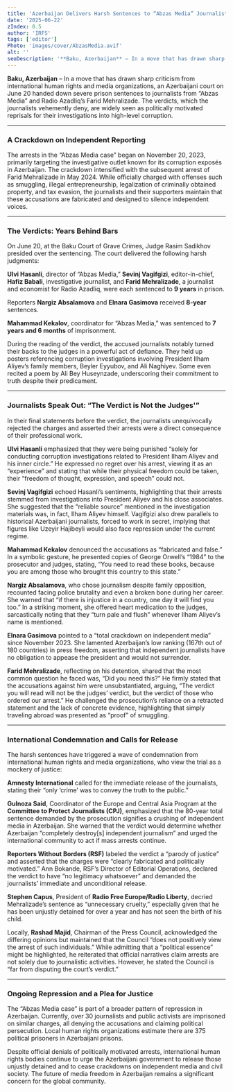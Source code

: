```yaml
---
title: 'Azerbaijan Delivers Harsh Sentences to “Abzas Media” Journalists and Farid Mehralizade Amidst International Outcry'
date: '2025-06-22'
zIndex: 0.5
author: 'IRFS'
tags: ['editor']
Photo: 'images/cover/AbzasMedia.avif'
alt: ''
seoDescription: '**Baku, Azerbaijan** – In a move that has drawn sharp criticism from international human rights and media organizations, an Azerbaijani court on June 20 handed down severe prison sentences to journalists from “Abzas Media” and Radio Azadliq’s Farid Mehralizade. The verdicts, which the journalists vehemently deny, are widely seen as politically motivated reprisals for their investigations into high-level corruption.'
---
```

**Baku, Azerbaijan** – In a move that has drawn sharp criticism from international human rights and media organizations, an Azerbaijani court on June 20 handed down severe prison sentences to journalists from “Abzas Media” and Radio Azadliq’s Farid Mehralizade. The verdicts, which the journalists vehemently deny, are widely seen as politically motivated reprisals for their investigations into high-level corruption.

---

### A Crackdown on Independent Reporting

The arrests in the “Abzas Media case” began on November 20, 2023, primarily targeting the investigative outlet known for its corruption exposés in Azerbaijan. The crackdown intensified with the subsequent arrest of Farid Mehralizade in May 2024. While officially charged with offenses such as smuggling, illegal entrepreneurship, legalization of criminally obtained property, and tax evasion, the journalists and their supporters maintain that these accusations are fabricated and designed to silence independent voices.

---

### The Verdicts: Years Behind Bars

On June 20, at the Baku Court of Grave Crimes, Judge Rasim Sadikhov presided over the sentencing. The court delivered the following harsh judgments:

**Ulvi Hasanli**, director of “Abzas Media,” **Sevinj Vagifgizi**, editor-in-chief, **Hafiz Babali**, investigative journalist, and **Farid Mehralizade**, a journalist and economist for Radio Azadliq, were each sentenced to **9 years** in prison.

Reporters **Nargiz Absalamova** and **Elnara Gasimova** received **8-year** sentences.

**Mahammad Kekalov**, coordinator for “Abzas Media,” was sentenced to **7 years and 6 months** of imprisonment.

During the reading of the verdict, the accused journalists notably turned their backs to the judges in a powerful act of defiance. They held up posters referencing corruption investigations involving President Ilham Aliyev’s family members, Beyler Eyyubov, and Ali Naghiyev. Some even recited a poem by Ali Bey Huseynzade, underscoring their commitment to truth despite their predicament.

---

### Journalists Speak Out: “The Verdict is Not the Judges'”

In their final statements before the verdict, the journalists unequivocally rejected the charges and asserted their arrests were a direct consequence of their professional work.

**Ulvi Hasanli** emphasized that they were being punished “solely for conducting corruption investigations related to President Ilham Aliyev and his inner circle.” He expressed no regret over his arrest, viewing it as an “experience” and stating that while their physical freedom could be taken, their “freedom of thought, expression, and speech” could not.

**Sevinj Vagifgizi** echoed Hasanli’s sentiments, highlighting that their arrests stemmed from investigations into President Aliyev and his close associates. She suggested that the “reliable source” mentioned in the investigation materials was, in fact, Ilham Aliyev himself. Vagifgizi also drew parallels to historical Azerbaijani journalists, forced to work in secret, implying that figures like Uzeyir Hajibeyli would also face repression under the current regime.

**Mahammad Kekalov** denounced the accusations as “fabricated and false.” In a symbolic gesture, he presented copies of George Orwell’s “1984” to the prosecutor and judges, stating, “You need to read these books, because you are among those who brought this country to this state.”

**Nargiz Absalamova**, who chose journalism despite family opposition, recounted facing police brutality and even a broken bone during her career. She warned that “if there is injustice in a country, one day it will find you too.” In a striking moment, she offered heart medication to the judges, sarcastically noting that they “turn pale and flush” whenever Ilham Aliyev’s name is mentioned.

**Elnara Gasimova** pointed to a “total crackdown on independent media” since November 2023. She lamented Azerbaijan’s low ranking (167th out of 180 countries) in press freedom, asserting that independent journalists have no obligation to appease the president and would not surrender.

**Farid Mehralizade**, reflecting on his detention, shared that the most common question he faced was, “Did you need this?” He firmly stated that the accusations against him were unsubstantiated, arguing, “The verdict you will read will not be the judges’ verdict, but the verdict of those who ordered our arrest.” He challenged the prosecution’s reliance on a retracted statement and the lack of concrete evidence, highlighting that simply traveling abroad was presented as “proof” of smuggling.

---

### International Condemnation and Calls for Release

The harsh sentences have triggered a wave of condemnation from international human rights and media organizations, who view the trial as a mockery of justice:

**Amnesty International** called for the immediate release of the journalists, stating their “only ‘crime’ was to convey the truth to the public.”

**Gulnoza Said**, Coordinator of the Europe and Central Asia Program at the **Committee to Protect Journalists (CPJ)**, emphasized that the 80-year total sentence demanded by the prosecution signifies a crushing of independent media in Azerbaijan. She warned that the verdict would determine whether Azerbaijan “completely destroy[s] independent journalism” and urged the international community to act if mass arrests continue.

**Reporters Without Borders (RSF)** labeled the verdict a “parody of justice” and asserted that the charges were “clearly fabricated and politically motivated.” Ann Bokande, RSF’s Director of Editorial Operations, declared the verdict to have “no legitimacy whatsoever” and demanded the journalists’ immediate and unconditional release.

**Stephen Capus**, President of **Radio Free Europe/Radio Liberty**, decried Mehralizade’s sentence as “unnecessary cruelty,” especially given that he has been unjustly detained for over a year and has not seen the birth of his child.

Locally, **Rashad Majid**, Chairman of the Press Council, acknowledged the differing opinions but maintained that the Council “does not positively view the arrest of such individuals.” While admitting that a “political essence” might be highlighted, he reiterated that official narratives claim arrests are not solely due to journalistic activities. However, he stated the Council is “far from disputing the court’s verdict.”

---

### Ongoing Repression and a Plea for Justice

The “Abzas Media case” is part of a broader pattern of repression in Azerbaijan. Currently, over 30 journalists and public activists are imprisoned on similar charges, all denying the accusations and claiming political persecution. Local human rights organizations estimate there are 375 political prisoners in Azerbaijani prisons.

Despite official denials of politically motivated arrests, international human rights bodies continue to urge the Azerbaijani government to release those unjustly detained and to cease crackdowns on independent media and civil society. The future of media freedom in Azerbaijan remains a significant concern for the global community.